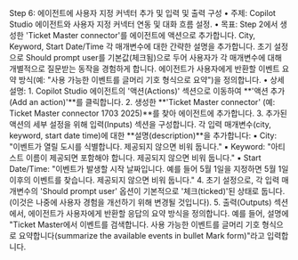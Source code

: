 Step 6: 에이전트에 사용자 지정 커넥터 추가 및 입력 및 출력 구성
• 주제: Copilot Studio 에이전트와 사용자 지정 커넥터 연동 및 대화 흐름 설정.
• 목표: Step 2에서 생성한 'Ticket Master connector'를 에이전트에 액션으로 추가합니다. City, Keyword, Start Date/Time 각 매개변수에 대한 간략한 설명을 추가합니다. 초기 설정으로 Should prompt user를 기본값(체크됨)으로 두어 사용자가 각 매개변수에 대해 개별적으로 질문받는 동작을 경험하게 합니다. 에이전트가 사용자에게 반환할 이벤트 요약 방식(예: "사용 가능한 이벤트를 글머리 기호 형식으로 요약")을 정의합니다.
• 상세 설명:
    1. Copilot Studio 에이전트의 '액션(Actions)' 섹션으로 이동하여 **'액션 추가(Add an action)'**를 클릭합니다.
    2. 생성한 **'Ticket Master connector' (예: Ticket Master connector 1703 2025)**를 찾아 에이전트에 추가합니다.
    3. 추가된 액션의 세부 설정을 위해 입력(Inputs) 섹션을 구성합니다. 각 입력 매개변수(city, keyword, start date time)에 대한 **설명(description)**을 추가합니다:
        ▪ City: "이벤트가 열릴 도시를 식별합니다. 제공되지 않으면 비워 둡니다."
        ▪ Keyword: "아티스트 이름이 제공되면 포함해야 합니다. 제공되지 않으면 비워 둡니다."
        ▪ Start Date/Time: "이벤트가 발생할 시작 날짜입니다. 예를 들어 5월 1일을 지정하면 5월 1일 이후의 이벤트를 찾습니다. 제공되지 않으면 비워 둡니다."
    4. 초기 설정으로, 각 입력 매개변수의 'Should prompt user' 옵션이 기본적으로 '체크(ticked)'된 상태로 둡니다. (이것은 나중에 사용자 경험을 개선하기 위해 변경될 것입니다).
    5. 출력(Outputs) 섹션에서, 에이전트가 사용자에게 반환할 응답의 요약 방식을 정의합니다. 예를 들어, 설명에 "Ticket Master에서 이벤트를 검색합니다. 사용 가능한 이벤트를 글머리 기호 형식으로 요약합니다(summarize the available events in bullet Mark form)"라고 입력합니다.
